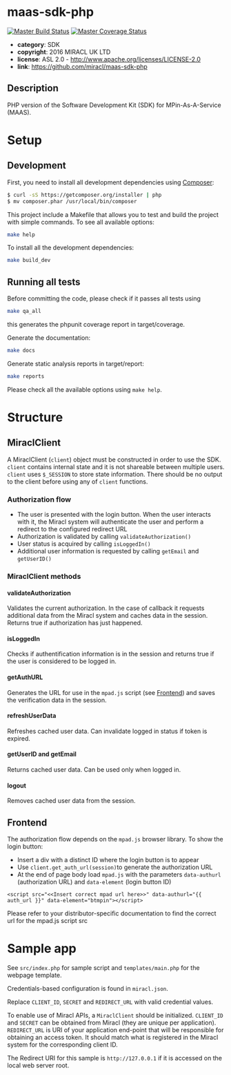 # maas-sdk-php

[![Master Build Status](https://secure.travis-ci.org/miracl/maas-sdk-php.png?branch=master)](https://travis-ci.org/miracl/maas-sdk-php?branch=master)
[![Master Coverage Status](https://coveralls.io/repos/miracl/maas-sdk-php/badge.svg?branch=master&service=github)](https://coveralls.io/github/miracl/maas-sdk-php?branch=master)

* **category**:    SDK
* **copyright**:   2016 MIRACL UK LTD
* **license**:     ASL 2.0 - http://www.apache.org/licenses/LICENSE-2.0
* **link**:        https://github.com/miracl/maas-sdk-php

## Description

PHP version of the Software Development Kit (SDK) for MPin-As-A-Service (MAAS).


# Setup

## Development

First, you need to install all development dependencies using [Composer](https://getcomposer.org/):

```bash
$ curl -sS https://getcomposer.org/installer | php
$ mv composer.phar /usr/local/bin/composer
```

This project include a Makefile that allows you to test and build the project with simple commands.
To see all available options:

```bash
make help
```

To install all the development dependencies:

```bash
make build_dev
```

## Running all tests

Before committing the code, please check if it passes all tests using

```bash
make qa_all
```
this generates the phpunit coverage report in target/coverage.

Generate the documentation:

```bash
make docs
```

Generate static analysis reports in target/report:

```bash
make reports
```

Please check all the available options using `make help`.


# Structure

## MiraclClient

A MiraclClient (`client`) object must be constructed in order to use the SDK. `client` contains internal state and it is not shareable between multiple users.  `client` uses `$_SESSION` to store state information. There should be no output to the client before using any of `client` functions.

### Authorization flow

* The user is presented with the login button. When the user interacts with it, the Miracl system will authenticate the user and perform a redirect to the configured redirect URL
* Authorization is validated by calling `validateAuthorization()`
* User status is acquired by calling `isLoggedIn()`
* Additional user information is requested by calling `getEmail` and `getUserID()`

### MiraclClient methods

#### validateAuthorization

Validates the current authorization. In the case of callback it requests additional data from the Miracl system and caches data in the
session. Returns true if authorization has just happened.

#### isLoggedIn

Checks if authentification information is in the session and returns true if the user is considered to be logged in.

#### getAuthURL

Generates the URL for use in the `mpad.js` script (see [Frontend](#markdown-header-frontend)) and saves the verification data in the session.

#### refreshUserData

Refreshes cached user data. Can invalidate logged in status if token is expired.

#### getUserID and getEmail

Returns cached user data. Can be used only when logged in.

#### logout

Removes cached user data from the session.

## Frontend

The authorization flow depends on the `mpad.js` browser library. To show the login button:

* Insert a div with a distinct ID where the login button is to appear
* Use `client.get_auth_url(session)`to generate the authorization URL
* At the end of page body load `mpad.js` with the parameters `data-authurl`
(authorization URL) and `data-element` (login button ID)

```
<script src="<<Insert correct mpad url here>>" data-authurl="{{ auth_url }}" data-element="btmpin"></script>
```
Please refer to your distributor-specific documentation to find the correct url for the mpad.js script src

# Sample app

See `src/index.php` for sample script and `templates/main.php` for the webpage template.

Credentials-based configuration is found in `miracl.json`.

Replace `CLIENT_ID`, `SECRET` and `REDIRECT_URL` with valid credential values.

To enable use of Miracl APIs, a `MiraclClient` should be initialized. `CLIENT_ID` and `SECRET` can be obtained from
Miracl (they are unique per application). `REDIRECT_URL` is URI of your application end-point that will be responsible for obtaining an access token. It should match what is registered in the Miracl system for the corresponding client ID.

The Redirect URI for this sample is `http://127.0.0.1` if it is accessed on the local web server root.
